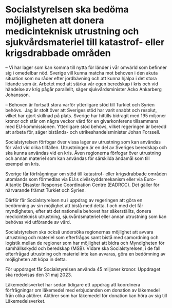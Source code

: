 # Socialstyrelsen ska bedöma möjligheten att donera medicinteknisk utrustning och sjukvårdsmateriel till katastrof- eller krigsdrabbade områden

– Vi har lager som kan komma till nytta för länder i vår omvärld som befinner sig i omedelbar nöd. Sverige vill kunna matcha mot behoven i den akuta situation som nu råder efter jordbävning och att kunna hjälpa i det stora lidande som är. Arbetet med att stärka vår egen beredskap i kris och vid händelse av krig pågår parallellt, säger sjukvårdsminister Acko Ankarberg Johansson.

– Behoven är fortsatt stora varför ytterligare stöd till Turkiet och Syrien behövs.  Jag är stolt över att Sveriges stöd har varit snabbt och resolut, vilket har gjort skillnad på plats. Sverige har hittills bidragit med 195 miljoner kronor och står om några veckor värd för en givarkonferens tillsammans med EU-kommissionen. Ytterligare stöd behövs, vilket regeringen är beredd att arbeta för, säger bistånds- och utrikeshandelsminister Johan Forssell.

Socialstyrelsen förfogar över vissa lager av utrustning som kan användas för vård vid olika tillfällen. Utrustningen är en del av Sveriges beredskap och ska kunna användas vid en kris. Även regionerna förfogar över utrustning och annan materiel som kan användas för särskilda ändamål som till exempel en kris.

Sverige får förfrågningar om stöd till katastrof- eller krigsdrabbade områden utomlands som förmedlas via EU:s civilskyddsmekanism eller via Euro-Altantic Disaster Response Coordination Centre (EADRCC). Det gäller för närvarande främst Turkiet och Syrien.

Därför får Socialstyrelsen nu i uppdrag av regeringen att göra en bedömning av sin möjlighet att bistå med detta. I och med det får myndigheten, efter att det nationella behovet har säkerställts, donera medicinteknisk utrustning, sjukvårdsmateriel eller annan utrustning som kan behövas vid utförande av vård.

Socialstyrelsen ska också undersöka regionernas möjlighet att avvara utrustning och materiel som efterfrågas samt bistå med samordning och logistik mellan de regioner som har möjlighet att bidra och Myndigheten för samhällsskydd och beredskap (MSB). Vidare ska Socialstyrelsen, i de fall efterfrågad utrustning och materiel inte kan avvaras, göra en bedömning av möjligheten att köpa in detta.

För uppdraget får Socialstyrelsen använda 45 miljoner kronor. Uppdraget ska redovisas den 31 maj 2023.

Läkemedelsverket har sedan tidigare ett uppdrag att koordinera förfrågningar om läkemedel med erbjudanden om donation av läkemedel från olika aktörer. Aktörer som har läkemedel för donation kan höra av sig till Läkemedelsverket.
